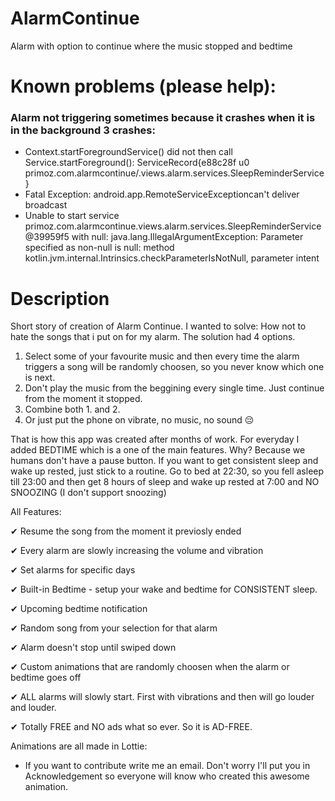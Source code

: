 # AlarmContinue
Alarm with option to continue where the music stopped and bedtime

# Known problems (please help):
### Alarm not triggering sometimes because it crashes when it is in the background 3 crashes:

- Context.startForegroundService() did not then call Service.startForeground(): ServiceRecord{e88c28f u0 primoz.com.alarmcontinue/.views.alarm.services.SleepReminderService}
- Fatal Exception: android.app.RemoteServiceExceptioncan't deliver broadcast
- Unable to start service primoz.com.alarmcontinue.views.alarm.services.SleepReminderService@39959f5 with null: java.lang.IllegalArgumentException: Parameter specified as non-null is null: method kotlin.jvm.internal.Intrinsics.checkParameterIsNotNull, parameter intent


# Description
Short story of creation of Alarm Continue.
I wanted to solve: How not to hate the songs that i put on for my alarm. The solution had 4 options.
1. Select some of your favourite music and then every time the alarm triggers a song will be randomly choosen, so you never know which one is next.
2. Don't play the music from the beggining every single time. Just continue from the moment it stopped.
3. Combine both 1. and 2.
4. Or just put the phone on vibrate, no music, no sound 😔

That is how this app was created after months of work.
For everyday I added BEDTIME which is a one of the main features. Why? Because we humans don't have a pause button. If you want to get consistent sleep and wake up rested, just stick to a routine. Go to bed at 22:30, so you fell asleep till 23:00 and then get 8 hours of sleep and wake up rested at 7:00 and NO SNOOZING (I don't support snoozing)

All Features:

✔ Resume the song from the moment it previosly ended

✔ Every alarm are slowly increasing the volume and vibration

✔ Set alarms for specific days

✔ Built-in Bedtime - setup your wake and bedtime for CONSISTENT sleep.

✔ Upcoming bedtime notification

✔ Random song from your selection for that alarm

✔ Alarm doesn't stop until swiped down

✔ Custom animations that are randomly choosen when the alarm or bedtime goes off

✔ ALL alarms will slowly start. First with vibrations and then will go louder and louder.

✔ Totally FREE and NO ads what so ever. So it is AD-FREE.


Animations are all made in Lottie:
- If you want to contribute write me an email. Don't worry I'll put you in Acknowledgement so everyone will know who created this awesome animation.
